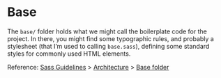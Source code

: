 # Base

The `base/` folder holds what we might call the boilerplate code for the project. In there, you might find some typographic rules, and probably a stylesheet (that I’m used to calling `base.sass`), defining some standard styles for commonly used HTML elements.

Reference: [Sass Guidelines](http://sass-guidelin.es/) > [Architecture](http://sass-guidelin.es/#architecture) > [Base folder](http://sass-guidelin.es/#base-folder)